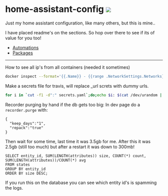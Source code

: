 # home-assistant-config <a href="https://travis-ci.org/riemers/home-assistant-config"><img src="https://travis-ci.org/riemers/home-assistant-config.svg?branch=master"/></a>

Just my home assistant configuration, like many others, but this is mine..

I have placed readme's on the sections. So hop over there to see if its of value for you too!
* [Automations](https://github.com/riemers/home-assistant-config/tree/master/extraconfig/automation)
* [Packages](https://github.com/riemers/home-assistant-config/tree/master/extraconfig/packages)

***
How to see all ip's from all containers (needed it sometimes)
```bash
docker inspect --format='{{.Name}} - {{range .NetworkSettings.Networks}}{{.IPAddress}}{{end}}' $(docker ps -aq)
```
Make a secrets file for travis, will replace _url screts with dummy urls.
```bash
for i in `cut -f1 -d":" secrets.yaml`;do;echo $i: $(cat /dev/urandom | tr -dc 'a-zA-Z0-9' | fold -w 32 | head -n 1);done | sed 's/_url:.*/_url: https:\/\/www.some.url.com/' > travis_secrets.yaml
```
Recorder purging by hand if the db gets too big:
In dev page do a `recorder.purge` with:
```
{
  "keep_days":"1",
  "repack":"true"
}
```
Then wait for some time, last time it was 3.5gb for me. After this it was 2.5gb (still too much) but after a restart it was down to 300mb!

```
SELECT entity_id, SUM(LENGTH(attributes)) size, COUNT(*) count, SUM(LENGTH(attributes))/COUNT(*) avg
FROM states
GROUP BY entity_id
ORDER BY size DESC;
```
If you run this on the database you can see which entity id's is spamming the logs. 
